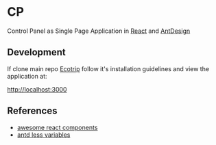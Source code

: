 # CP

Control Panel as Single Page Application in [React](https://it.reactjs.org/) and [AntDesign](https://ant.design/)

## Development

If clone main repo [Ecotrip](https://github.com/eco-trip/Ecotrip) follow it's installation guidelines and view the application at:

[http://localhost:3000](http://localhost:3000)

## References

- [awesome react components](https://github.com/brillout/awesome-react-components)
- [antd less variables](https://github.com/ant-design/ant-design/blob/master/components/style/themes/default.less)
